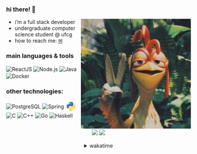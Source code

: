 ### hi there! 👋

<img align="right" alt="joão frango" src="assets/joaofrango.jpg" height="300px"/>

- i’m a full stack developer
- undergraduate computer science student @ ufcg
- how to reach me: [✉](mailto:fernando.costa@ccc.ufcg.edu.br)

### main languages & tools
<div>
  <img align="center" title="ReactJS" alt="ReactJS" height="50" width="50" src="https://cdn.jsdelivr.net/gh/devicons/devicon/icons/react/react-original.svg" />
 <img align="center" title="Node.js" alt="Node.js" height="50" width="50" src="https://cdn.jsdelivr.net/gh/devicons/devicon/icons/nodejs/nodejs-original.svg" />
 <img align="center" title="Java" alt="Java" height="50" width="50" src="https://cdn.jsdelivr.net/gh/devicons/devicon/icons/java/java-original.svg" />
 <img align="center" title="Docker" alt="Docker" height="50" width="50" src="https://cdn.jsdelivr.net/gh/devicons/devicon/icons/docker/docker-original.svg" />
</div>

### other technologies:
<div>
  <img  align="center" title="PostgreSQL" alt="PostgreSQL" height="30" width="30" src="https://cdn.jsdelivr.net/gh/devicons/devicon/icons/postgresql/postgresql-plain.svg" />
  <img align="center" title="Spring" alt="Spring" height="30" width="30" src="https://cdn.jsdelivr.net/gh/devicons/devicon/icons/spring/spring-original.svg" />
  <img align="center" title="Python" alt="Python" height="30" width="30" src="https://raw.githubusercontent.com/devicons/devicon/master/icons/python/python-original.svg">
  <img align="center" title="C" alt="C" height="30" width="30" src="https://cdn.jsdelivr.net/gh/devicons/devicon/icons/c/c-original.svg" />
  <img align="center" title="C++" alt="C++" height="30" width="30" src="https://cdn.jsdelivr.net/gh/devicons/devicon/icons/cplusplus/cplusplus-original.svg" />
  <img align="center" title="Go" alt="Go" height="30" width="30" src="https://cdn.jsdelivr.net/gh/devicons/devicon/icons/go/go-original.svg" />
  <img align="center" title="Haskell" alt="Haskell" height="30" width="30" src="https://cdn.jsdelivr.net/gh/devicons/devicon/icons/haskell/haskell-original.svg" />
</div>

##

<div align="center">
  <img height="150px" src="https://github-readme-stats.vercel.app/api?username=fernandollisboa&hide=issues&show_icons=true&theme=gotham&border_radius=15px" />
  <img src="https://github-readme-stats.vercel.app/api/top-langs/?username=fernandollisboa&langs_count=4&theme=gotham&layout=compact&border_radius=15px" />
</div>

<br>

<details align="center">
<summary>wakatime</summary><br>
  
[![fernandollisboa's wakatime stats](https://github-readme-stats.vercel.app/api/wakatime?username=nandoe&langs_count=5&theme=gotham&hide=other&custom_title=Wakatime%20Weekly%20Status&range=last_7_days)](https://github.com/anuraghazra/github-readme-stats)
</details>
